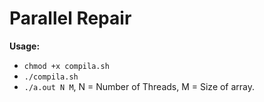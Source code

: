 # Parallel Repair

**Usage:**
- `chmod +x compila.sh` 
- `./compila.sh`
- `./a.out N M`, N = Number of Threads, M = Size of array. 